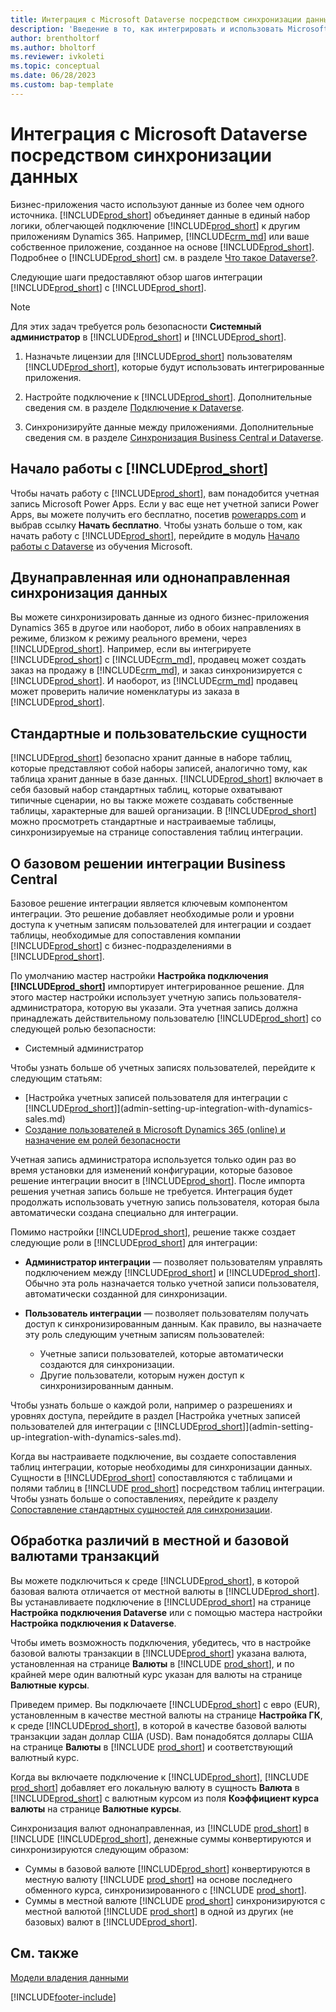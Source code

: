 ```yaml
---
title: Интеграция с Microsoft Dataverse посредством синхронизации данных
description: 'Введение в то, как интегрировать и использовать Microsoft Dataverse и его компоненты для подключения к другим приложениям Dynamics 365.'
author: brentholtorf
ms.author: bholtorf
ms.reviewer: ivkoleti
ms.topic: conceptual
ms.date: 06/28/2023
ms.custom: bap-template
---
```


# Интеграция с Microsoft Dataverse посредством синхронизации данных

Бизнес-приложения часто используют данные из более чем одного источника. [!INCLUDE[prod_short](includes/cds_long_md.md)] объединяет данные в единый набор логики, облегчающей подключение [!INCLUDE[prod_short](includes/prod_short.md)] к другим приложениям Dynamics 365. Например, [!INCLUDE[crm_md](includes/crm_md.md)] или ваше собственное приложение, созданное на основе [!INCLUDE[prod_short](includes/cds_long_md.md)]. Подробнее о [!INCLUDE[prod_short](includes/cds_long_md.md)] см. в разделе [Что такое Dataverse?](/powerapps/maker/common-data-service/data-platform-intro).

Следующие шаги предоставляют обзор шагов интеграции [!INCLUDE[prod_short](includes/cds_long_md.md)] с [!INCLUDE[prod_short](includes/prod_short.md)].

> [!Note]  
> Для этих задач требуется роль безопасности **Системный администратор** в [!INCLUDE[prod_short](includes/cds_long_md.md)] и [!INCLUDE[prod_short](includes/prod_short.md)].  

1. Назначьте лицензии для [!INCLUDE[prod_short](includes/cds_long_md.md)] пользователям [!INCLUDE[prod_short](includes/prod_short.md)], которые будут использовать интегрированные приложения.

2. Настройте подключение к [!INCLUDE[prod_short](includes/cds_long_md.md)]. Дополнительные сведения см. в разделе [Подключение к Dataverse](admin-how-to-set-up-a-dynamics-crm-connection.md).  

3. Синхронизируйте данные между приложениями. Дополнительные сведения см. в разделе [Синхронизация Business Central и Dataverse](admin-synchronizing-business-central-and-sales.md). 

## Начало работы с [!INCLUDE[prod_short](includes/cds_long_md.md)]

Чтобы начать работу с [!INCLUDE[prod_short](includes/cds_long_md.md)], вам понадобится учетная запись Microsoft Power Apps. Если у вас еще нет учетной записи Power Apps, вы можете получить его бесплатно, посетив [powerapps.com](https://make.powerapps.com/?utm_source=padocs&utm_medium=linkinadoc&utm_campaign=referralsfromdoc) и выбрав ссылку **Начать бесплатно**. Чтобы узнать больше о том, как начать работу с [!INCLUDE[prod_short](includes/cds_long_md.md)], перейдите в модуль [Начало работы с Dataverse](/training/modules/get-started-with-powerapps-common-data-service/) из обучения Microsoft.

## Двунаправленная или однонаправленная синхронизация данных

Вы можете синхронизировать данные из одного бизнес-приложения Dynamics 365 в другое или наоборот, либо в обоих направлениях в режиме, близком к режиму реального времени, через [!INCLUDE[prod_short](includes/cds_long_md.md)]. Например, если вы интегрируете [!INCLUDE[prod_short](includes/prod_short.md)] с [!INCLUDE[crm_md](includes/crm_md.md)], продавец может создать заказ на продажу в [!INCLUDE[crm_md](includes/crm_md.md)], и заказ синхронизируется с [!INCLUDE[prod_short](includes/prod_short.md)]. И наоборот, из [!INCLUDE[crm_md](includes/crm_md.md)] продавец может проверить наличие номенклатуры из заказа в [!INCLUDE[prod_short](includes/prod_short.md)]. 

## Стандартные и пользовательские сущности

[!INCLUDE[prod_short](includes/cds_long_md.md)] безопасно хранит данные в наборе таблиц, которые представляют собой наборы записей, аналогично тому, как таблица хранит данные в базе данных. [!INCLUDE[prod_short](includes/cds_long_md.md)] включает в себя базовый набор стандартных таблиц, которые охватывают типичные сценарии, но вы также можете создавать собственные таблицы, характерные для вашей организации. В [!INCLUDE[prod_short](includes/prod_short.md)] можно просмотреть стандартные и настраиваемые таблицы, синхронизируемые на странице сопоставления таблиц интеграции.

## О базовом решении интеграции Business Central

Базовое решение интеграции является ключевым компонентом интеграции. Это решение добавляет необходимые роли и уровни доступа к учетным записям пользователей для интеграции и создает таблицы, необходимые для сопоставления компании [!INCLUDE[prod_short](includes/prod_short.md)] с бизнес-подразделениями в [!INCLUDE[prod_short](includes/cds_long_md.md)]. 

По умолчанию мастер настройки **Настройка подключения [!INCLUDE[prod_short](includes/cds_long_md.md)]** импортирует интегрированное решение. Для этого мастер настройки использует учетную запись пользователя-администратора, которую вы указали. Эта учетная запись должна принадлежать действительному пользователю [!INCLUDE[prod_short](includes/cds_long_md.md)] со следующей ролью безопасности:

* Системный администратор  

Чтобы узнать больше об учетных записях пользователей, перейдите к следующим статьям:

* [Настройка учетных записей пользователя для интеграции с [!INCLUDE[prod_short](includes/cds_long_md.md)]](admin-setting-up-integration-with-dynamics-sales.md) 
* [Создание пользователей в Microsoft Dynamics 365 (online) и назначение ем ролей безопасности](/dynamics365/customer-engagement/admin/create-users-assign-online-security-roles) 

Учетная запись администратора используется только один раз во время установки для изменений конфигурации, которые базовое решение интеграции вносит в [!INCLUDE[prod_short](includes/cds_long_md.md)]. После импорта решения учетная запись больше не требуется. Интеграция будет продолжать использовать учетную запись пользователя, которая была автоматически создана специально для интеграции.

Помимо настройки [!INCLUDE[prod_short](includes/cds_long_md.md)], решение также создает следующие роли в [!INCLUDE[prod_short](includes/cds_long_md.md)] для интеграции:

* **Администратор интеграции** — позволяет пользователям управлять подключением между [!INCLUDE[prod_short](includes/prod_short.md)] и [!INCLUDE[prod_short](includes/cds_long_md.md)]. Обычно эта роль назначается только учетной записи пользователя, автоматически созданной для синхронизации.  
* **Пользователь интеграции** — позволяет пользователям получать доступ к синхронизированным данным. Как правило, вы назначаете эту роль следующим учетным записям пользователей:

  * Учетные записи пользователей, которые автоматически создаются для синхронизации.
  * Другие пользователи, которым нужен доступ к синхронизированным данным.

Чтобы узнать больше о каждой роли, например о разрешениях и уровнях доступа, перейдите в раздел [Настройка учетных записей пользователей для интеграции с [!INCLUDE[prod_short](includes/cds_long_md.md)]](admin-setting-up-integration-with-dynamics-sales.md).

Когда вы настраиваете подключение, вы создаете сопоставления таблиц интеграции, которые необходимы для синхронизации данных. Сущности в [!INCLUDE[prod_short](includes/cds_long_md.md)] сопоставляются с таблицами и полями таблиц в [!INCLUDE [prod_short](includes/prod_short.md)] посредством таблиц интеграции. Чтобы узнать больше о сопоставлениях, перейдите к разделу [Сопоставление стандартных сущностей для синхронизации](admin-synchronizing-business-central-and-sales.md#standard-table-mapping-for-synchronization).

## Обработка различий в местной и базовой валютами транзакций

Вы можете подключиться к среде [!INCLUDE[prod_short](includes/cds_long_md.md)], в которой базовая валюта отличается от местной валюты в [!INCLUDE[prod_short](includes/prod_short.md)]. Вы устанавливаете подключение в [!INCLUDE[prod_short](includes/prod_short.md)] на странице **Настройка подключения Dataverse** или с помощью мастера настройки **Настройка подключения к Dataverse**.

Чтобы иметь возможность подключения, убедитесь, что в настройке базовой валюты транзакции в [!INCLUDE[prod_short](includes/cds_long_md.md)] указана валюта, установленная на странице **Валюты** в [!INCLUDE [prod_short](includes/prod_short.md)], и по крайней мере один валютный курс указан для валюты на странице **Валютные курсы**.

Приведем пример. Вы подключаете [!INCLUDE[prod_short](includes/cds_long_md.md)] с евро (EUR), установленным в качестве местной валюты на странице **Настройка ГК**, к среде [!INCLUDE[prod_short](includes/cds_long_md.md)], в которой в качестве базовой валюты транзакции задан доллар США (USD). Вам понадобятся доллары США на странице **Валюты** в [!INCLUDE [prod_short](includes/prod_short.md)] и соответствующий валютный курс. 

Когда вы включаете подключение к [!INCLUDE[prod_short](includes/cds_long_md.md)], [!INCLUDE [prod_short](includes/prod_short.md)] добавляет его локальную валюту в сущность **Валюта** в [!INCLUDE[prod_short](includes/cds_long_md.md)] с валютным курсом из поля **Коэффициент курса валюты** на странице **Валютные курсы**.

Синхронизация валют однонаправленная, из [!INCLUDE [prod_short](includes/prod_short.md)] в [!INCLUDE [!INCLUDE[prod_short](includes/cds_long_md.md)], денежные суммы конвертируются и синхронизируются следующим образом:

* Суммы в базовой валюте [!INCLUDE[prod_short](includes/cds_long_md.md)] конвертируются в местную валюту [!INCLUDE [prod_short](includes/prod_short.md)] на основе последнего обменного курса, синхронизированного с [!INCLUDE [prod_short](includes/prod_short.md)].
* Суммы в местной валюте [!INCLUDE [prod_short](includes/prod_short.md)] синхронизируются с местной валютой [!INCLUDE [prod_short](includes/prod_short.md)] в одной из других (не базовых) валют в [!INCLUDE[prod_short](includes/cds_long_md.md)].

## См. также

[Модели владения данными](admin-cds-company-concept.md)  
<!--needs to be removed as this is moved to dev-itpro docs[Walkthrough: Customizing an Integration with Dataverse](\dynamics365\business-central\dev-itpro\administration\administration-custom-cds-integration) -->


[!INCLUDE[footer-include](includes/footer-banner.md)]
